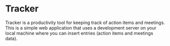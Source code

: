 # Tracker
Tracker is a productivity tool for keeping track of action items and meetings. This is a simple web application that uses a development server on your local machine where you can insert entries (action items and meetings data). 


